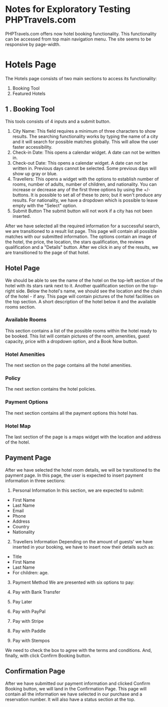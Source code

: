 # Notes for Exploratory Testing PHPTravels.com
PHPTravels.com offers now hotel booking functionality. This functionality can be accessed from top main navigation menu. The site seems to be responsive by page-width. 


# Hotels Page

The Hotels page consists of two main sections to access its functionality:

 1. Booking Tool
 2. Featured Hotels


## 1 . Booking Tool

This tools consists of 4 inputs and a submit button. 

 1. City Name:
This field requires a minimum of three characters to show results. The searching functionality works by typing the name of a city and it will search for possible matches globally. This will allow the user faster accessibility.
 2. Check-in Date: 
 This opens a calendar widget. A date can not be written in.
 3. Check-out Date:
 This opens a calendar widget. A date can not be written in. Previous days cannot be selected. Some previous days will show up gray or blue. 
4. Travellers:
This opens a widget with the options to establish number of rooms, number of adults, number of children, and nationality. 
You can increase or decrease any of the first three options by using the +/- buttons. It is possible to set all of these to zero; but it won't produce any results. 
For nationality, we have a dropdown which is possible to leave empty with the "Select" option.
5. Submit Button
The submit button will not work if a city has not been inserted.  

After we have selected all the required information for a successful search, we are transitioned to a result list page. This page will contain all possible matches with our submitted information. The options contain an image of the hotel, the price, the location, the stars qualification, the reviews qualification and a "Details" button. 
After we click in any of the results, we are transitioned to the page of that hotel. 

## Hotel Page
We should be able to see the name of the hotel on the top-left section of the hotel with its stars rank next to it. Another qualification section on the top-right side. Below the hotel's name, we should see the location and the chain of the hotel - if any. 
This page will contain pictures of the hotel facilities on the top section. A short description of the hotel below it and the available rooms section.
### Available Rooms
This section contains a list of the possible rooms within the hotel ready to be booked. This list will contain pictures of the room, amenities, guest capacity, price with a dropdown option, and a Book Now button. 
### Hotel Amenities
The next section on the page contains all the hotel amenities. 
### Policy
The next section contains the hotel policies. 
### Payment Options
The next section contains all the payment options this hotel has.
### Hotel Map
The last section of the page is a maps widget with the location and address of the hotel.

## Payment Page
After we have selected the hotel room details, we will be transitioned to the payment page. In this page, the user is expected to insert payment information in  three sections: 

 1. Personal Information
In this section, we are expected to submit:
 

 - First Name 
 - Last Name
 - Email
 - Phone
 - Address
 - Country 
 - Nationality

	 
 2. Travellers Information
 Depending on the amount of guests' we have inserted in your booking, we have to insert now their details such as:
 - Title
 - First Name
 - Last Name
 - For children: age.
 
 3. Payment Method
We are presented with six options to pay: 

 1. Pay with Bank Transfer
 2. Pay Later
 3. Pay with PayPal
 4. Pay with Stripe
 5. Pay with Paddle
 6. Pay with Stempos

We need to check the box to agree with the terms and conditions. And, finally, with click Confirm Booking button. 

## Confirmation Page
After we have submitted our payment information and clicked Confirm Booking button, we will land in the Confirmation Page. 
This page will contain all the information we have selected in our purchase and a reservation number. It will also have a status section at the top.

